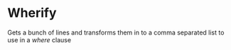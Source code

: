 # Wherify
Gets a bunch of lines and transforms them in to a comma separated list
to use in a _where_ clause
